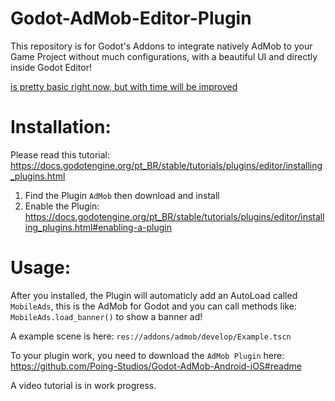 # Godot-AdMob-Editor-Plugin
This repository is for Godot's Addons to integrate natively AdMob to your Game Project without much configurations, with a beautiful UI and directly inside Godot Editor!

<u>is pretty basic right now, but with time will be improved</u>

# Installation:

Please read this tutorial: https://docs.godotengine.org/pt_BR/stable/tutorials/plugins/editor/installing_plugins.html

1. Find the Plugin `AdMob` then download and install
2. Enable the Plugin: https://docs.godotengine.org/pt_BR/stable/tutorials/plugins/editor/installing_plugins.html#enabling-a-plugin

# Usage: 

After you installed, the Plugin will automaticly add an AutoLoad called `MobileAds`, this is the AdMob for Godot and you can call methods like: `MobileAds.load_banner()` to show a banner ad!

A example scene is here: `res://addons/admob/develop/Example.tscn`

To your plugin work, you need to download the `AdMob Plugin` here: https://github.com/Poing-Studios/Godot-AdMob-Android-iOS#readme

A video tutorial is in work progress.
